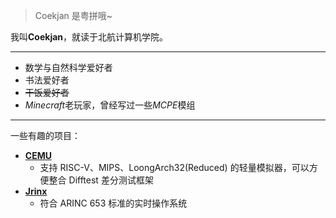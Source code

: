> Coekjan 是粤拼哦~

我叫**Coekjan**，就读于北航计算机学院。

---

* 数学与自然科学爱好者
* 书法爱好者
* ~~干饭爱好者~~
* *Minecraft*老玩家，曾经写过一些*MCPE*模组

---

一些有趣的项目：
* **[CEMU](https://github.com/cyyself/cemu)**
  * 支持 RISC-V、MIPS、LoongArch32(Reduced) 的轻量模拟器，可以方便整合 Difftest 差分测试框架
* **[Jrinx](https://github.com/Jrinx)**
  * 符合 ARINC 653 标准的实时操作系统
